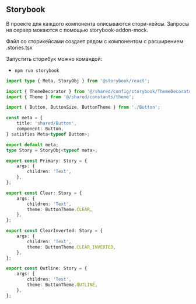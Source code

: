 ## Storybook

В проекте для каждого компонента описываются стори-кейсы.
Запросы на сервер мокаются с помощью storybook-addon-mock.

Файл со сторикейсами создает рядом с компонентом с расширением .stories.tsx

Запустить сторибук можно командой:
- `npm run storybook`
  
```typescript jsx
import type { Meta, StoryObj } from '@storybook/react';

import { ThemeDecorator } from '@/shared/config/storybook/ThemeDecorator';
import { Theme } from '@/shared/constants/theme';

import { Button, ButtonSize, ButtonTheme } from './Button';

const meta = {
    title: 'shared/Button',
    component: Button,
} satisfies Meta<typeof Button>;

export default meta;
type Story = StoryObj<typeof meta>;

export const Primary: Story = {
    args: {
        children: 'Text',
    },
};

export const Clear: Story = {
    args: {
        children: 'Text',
        theme: ButtonTheme.CLEAR,
    },
};

export const ClearInverted: Story = {
    args: {
        children: 'Text',
        theme: ButtonTheme.CLEAR_INVERTED,
    },
};

export const Outline: Story = {
    args: {
        children: 'Text',
        theme: ButtonTheme.OUTLINE,
    },
};
```